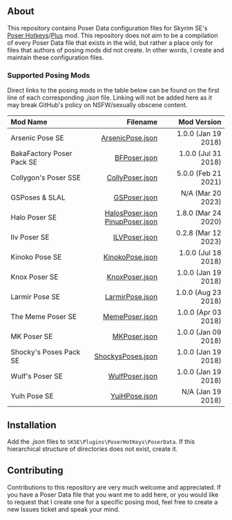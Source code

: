 About
-----
This repository contains Poser Data configuration files for Skyrim SE's [Poser Hotkeys](https://www.nexusmods.com/skyrimspecialedition/mods/22860)/[Plus](https://www.nexusmods.com/skyrimspecialedition/mods/17743) mod. This repository does not aim to be a compilation of every Poser Data file that exists in the wild, but rather a place only for files that authors of posing mods did not create. In other words, I create and maintain these configuration files.

### Supported Posing Mods
Direct links to the posing mods in the table below can be found on the first line of each corresponding *.json* file. Linking will not be added here as it may break GitHub's policy on NSFW/sexually obscene content.  

| Mod Name                  | Filename                                                                                       | Mod Version
|:--------------------------|-----------------------------------------------------------------------------------------------:|---------------------:|
| Arsenic Pose SE           | [ArsenicPose.json](/PoserData/ArsenicPose.json)                                                | 1.0.0 (Jan 19 2018)
| BakaFactory Poser Pack SE | [BFPoser.json](/PoserData/BFPoser.json)                                                        | 1.0.0 (Jul 31 2018)
| Collygon's Poser SSE      | [CollyPoser.json](/PoserData/CollyPoser.json)                                                  | 5.0.0 (Feb 21 2021)
| GSPoses & SLAL            | [GSPoser.json](/PoserData/GSPoser.json)                                                        | N/A (Mar 20 2023)
| Halo Poser SE             | [HalosPoser.json](/PoserData/HalosPoser.json)<br>[PinupPoser.json](/PoserData/PinupPoser.json) | 1.8.0 (Mar 24 2020)
| Ilv Poser SE              | [ILVPoser.json](/PoserData/ILVPoser.json)                                                      | 0.2.8 (Mar 12 2023)
| Kinoko Pose SE            | [KinokoPose.json](/PoserData/KinokoPose.json)                                                  | 1.0.0 (Jul 18 2018)
| Knox Poser SE             | [KnoxPoser.json](/PoserData/KnoxPoser.json)                                                    | 1.0.0 (Jan 19 2018)
| Larmir Pose SE            | [LarmirPose.json](/PoserData/LarmirPose.json)                                                  | 1.0.0 (Aug 23 2018)
| The Meme Poser SE         | [MemePoser.json](/PoserData/MemePoser.json)                                                    | 1.0.0 (Apr 03 2018)
| MK Poser SE               | [MKPoser.json](/PoserData/MKPoser.json)                                                        | 1.0.0 (Jan 09 2018)
| Shocky's Poses Pack SE    | [ShockysPoses.json](/PoserData/ShockysPoses.json)                                              | 1.0.0 (Jan 19 2018)
| Wulf's Poser SE           | [WulfPoser.json](/PoserData/WulfPoser.json)                                                    | 1.0.0 (Jan 19 2018)
| Yuih Pose SE              | [YuiHPose.json](/PoserData/YuiHPose.json)                                                      | N/A (Jan 19 2018)

Installation
------------
Add the *.json* files to `SKSE\Plugins\PoserHotKeys\PoserData`. If this hierarchical structure of directories does not exist, create it.

Contributing
------------
Contributions to this repository are very much welcome and appreciated. If you have a Poser Data file that you want me to add here, or you would like to request that I create one for a specific posing mod, feel free to create a new Issues ticket and speak your mind.
